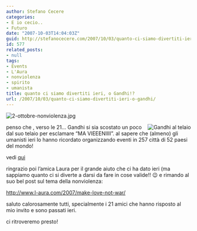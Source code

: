 ```yaml
---
author: Stefano Cecere
categories:
- E io cecio..
- Futuro
date: "2007-10-03T14:04:03Z"
guid: http://stefanocecere.com/2007/10/03/quanto-ci-siamo-divertiti-ieri-o-gandhi/
id: 577
related_posts:
- null
tags:
- Events
- L'Aura
- nonviolenza
- spirito
- umanista
title: quanto ci siamo divertiti ieri, o Gandhi!?
url: /2007/10/03/quanto-ci-siamo-divertiti-ieri-o-gandhi/
---
```


![2-ottobre-nonviolenza.jpg](http://stefanocecere.com/wp-content/uploads/sites/3/2007/10/2-ottobre-nonviolenza.jpg)

<img src='http://www.terra2.tv/wp-content/uploads/2007/09/buon-compleanno-gandhi-160.png' alt='Gandhi al telaio' align="right" />penso che , verso le 21&#8230; Gandhi si sia scostato un poco dal suo telaio per esclamare &#8220;MA VIEEENIIII&#8221;. al sapere che (almeno) gli umanisti ieri lo hanno ricordato organizzando eventi in 257 città di 52 paesi del mondo!

vedi [qui](http://www.ilfannullone.it/new/il-movimento-umanista-ha-celebrato-il-2-ottobre-in-52-paesi/64/)

ringrazio poi l&#8217;amica Laura per il grande aiuto che ci ha dato ieri (ma sappiamo quanto ci si diverte a darsi da fare in cose valide!! 😉 e rimando al suo bel post sul tema della nonviolenza:
  
<http://www.l-aura.com/2007/make-love-not-war/>

saluto calorosamente tutti, specialmente i 21 amici che hanno risposto al mio invito e sono passati ieri.
  
ci ritroveremo presto!